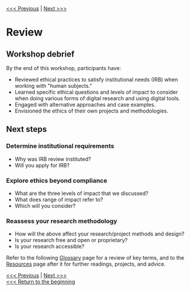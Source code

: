 [<<< Previous](cases.md) | [Next >>>](glossary.md)

# Review  

## Workshop debrief

By the end of this workshop, participants have:

* Reviewed ethical practices to satisfy institutional needs (IRB) when working with "human subjects."
* Learned specific ethical questions and levels of impact to consider when doing various forms of digital research and using digital tools.
* Engaged with alternative approaches and case examples.
* Envisioned the ethics of their own projects and methodologies.

## Next steps 

### Determine institutional requirements

- Why was IRB review instituted?
- Will you apply for IRB?

### Explore ethics beyond compliance

- What are the three levels of impact that we discussed?
- What does range of impact refer to?
- Which will you consider?

### Reassess your research methodology

- How will the above affect your research/project methods and design?
- Is your research free and open or proprietary?
- Is your research accessible?

Refer to the following [Glossary](glossary.md) page for a review of key terms, and to the [Resources](resources.md) page after it for further readings, projects, and advice.

[<<< Previous](cases.md) | [Next >>>](glossary.md)  
[<<< Return to the beginning](https://github.com/DHRI-Curriculum/ethics)
